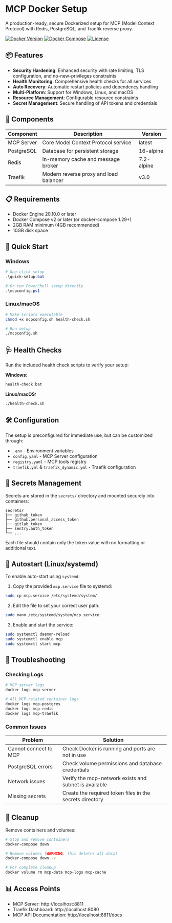 # MCP Docker Setup

A production-ready, secure Dockerized setup for MCP (Model Context Protocol) with Redis, PostgreSQL, and Traefik reverse proxy.

[![Docker Version](https://img.shields.io/badge/docker-%3E%3D20.10.0-blue)](https://www.docker.com/)
[![Docker Compose](https://img.shields.io/badge/docker--compose-v2-green)](https://docs.docker.com/compose/)
[![License](https://img.shields.io/badge/license-MIT-brightgreen)](LICENSE)

## 📦 Features

- **Security Hardening**: Enhanced security with rate limiting, TLS configuration, and no-new-privileges constraints
- **Health Monitoring**: Comprehensive health checks for all services
- **Auto Recovery**: Automatic restart policies and dependency handling
- **Multi-Platform**: Support for Windows, Linux, and macOS
- **Resource Management**: Configurable resource constraints
- **Secret Management**: Secure handling of API tokens and credentials

## 🔧 Components

| Component | Description | Version |
|-----------|-------------|---------|
| MCP Server | Core Model Context Protocol service | latest |
| PostgreSQL | Database for persistent storage | 16-alpine |
| Redis | In-memory cache and message broker | 7.2-alpine |
| Traefik | Modern reverse proxy and load balancer | v3.0 |

## 📋 Requirements

- Docker Engine 20.10.0 or later
- Docker Compose v2 or later (or docker-compose 1.29+)
- 2GB RAM minimum (4GB recommended)
- 10GB disk space

## 🚀 Quick Start

### Windows

```powershell
# One-click setup
.\quick-setup.bat

# Or run PowerShell setup directly
.\mcpconfig.ps1
```

### Linux/macOS

```bash
# Make scripts executable
chmod +x mcpconfig.sh health-check.sh

# Run setup
./mcpconfig.sh
```

## 🩺 Health Checks

Run the included health check scripts to verify your setup:

**Windows:**
```cmd
health-check.bat
```

**Linux/macOS:**
```bash
./health-check.sh
```

## 🛠️ Configuration

The setup is preconfigured for immediate use, but can be customized through:

- `.env` - Environment variables
- `config.yaml` - MCP Server configuration
- `registry.yaml` - MCP tools registry
- `traefik.yml` & `traefik_dynamic.yml` - Traefik configuration

## 🔐 Secrets Management

Secrets are stored in the `secrets/` directory and mounted securely into containers:

```
secrets/
├── github_token
├── github.personal_access_token
├── gitlab_token
├── sentry.auth_token
└── ...
```

Each file should contain only the token value with no formatting or additional text.

## 🔄 Autostart (Linux/systemd)

To enable auto-start using `systemd`:

1. Copy the provided `mcp.service` file to systemd:
```bash
sudo cp mcp.service /etc/systemd/system/
```

2. Edit the file to set your correct user path:
```bash
sudo nano /etc/systemd/system/mcp.service
```

3. Enable and start the service:
```bash
sudo systemctl daemon-reload
sudo systemctl enable mcp
sudo systemctl start mcp
```

## 🧪 Troubleshooting

### Checking Logs

```bash
# MCP server logs
docker logs mcp-server

# All MCP-related container logs
docker logs mcp-postgres
docker logs mcp-redis
docker logs mcp-traefik
```

### Common Issues

| Problem | Solution |
|---------|----------|
| Cannot connect to MCP | Check Docker is running and ports are not in use |
| PostgreSQL errors | Check volume permissions and database credentials |
| Network issues | Verify the mcp-network exists and subnet is available |
| Missing secrets | Create the required token files in the secrets directory |

## 🧹 Cleanup

Remove containers and volumes:

```bash
# Stop and remove containers
docker-compose down

# Remove volumes (WARNING: this deletes all data)
docker-compose down -v

# For complete cleanup
docker volume rm mcp-data mcp-logs mcp-cache
```

## 📊 Access Points

- MCP Server: http://localhost:8811
- Traefik Dashboard: http://localhost:8080
- MCP API Documentation: http://localhost:8811/docs
